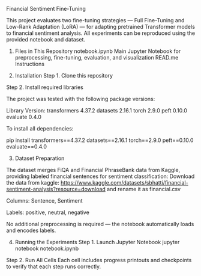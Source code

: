 Financial Sentiment Fine-Tuning

This project evaluates two fine-tuning strategies — Full Fine-Tuning and Low-Rank Adaptation (LoRA) — for adapting pretrained Transformer models to financial sentiment analysis.
All experiments can be reproduced using the provided notebook and dataset.

1. Files in This Repository
notebook.ipynb	Main Jupyter Notebook for preprocessing, fine-tuning, evaluation, and visualization
READ.me Instructions

2. Installation
Step 1. Clone this repository

Step 2. Install required libraries

The project was tested with the following package versions:

Library	Version:
transformers	4.37.2
datasets	2.16.1
torch	2.9.0
peft	0.10.0
evaluate	0.4.0

To install all dependencies:

pip install transformers==4.37.2 datasets==2.16.1 torch==2.9.0 peft==0.10.0 evaluate==0.4.0



3. Dataset Preparation

The dataset merges FiQA and Financial PhraseBank data from Kaggle, providing labeled financial sentences for sentiment classification:
Download the data from kaggle: https://www.kaggle.com/datasets/sbhatti/financial-sentiment-analysis?resource=download
and rename it as financial.csv


Columns: Sentence, Sentiment

Labels: positive, neutral, negative

No additional preprocessing is required — the notebook automatically loads and encodes labels.

4. Running the Experiments
Step 1. Launch Jupyter Notebook
jupyter notebook notebook.ipynb

Step 2. Run All Cells
Each cell includes progress printouts and checkpoints to verify that each step runs correctly.